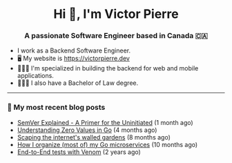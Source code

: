 <h1 align="center">Hi 👋, I'm Victor Pierre</h1>
<h3 align="center">A passionate Software Engineer based in Canada 🇨🇦</h3>

- I work as a Backend Software Engineer.
- 🖥 My website is https://victorpierre.dev
- 👨🏻‍💻 I'm specialized in building the backend for web and mobile applications.
- 👨🏻‍⚖️ I also have a Bachelor of Law degree.

---

### 📝 My most recent blog posts

- [SemVer Explained - A Primer for the Uninitiated](https://victorpierre.dev/articles/semver-for-the-uninitiated/) (1 month ago)
- [Understanding Zero Values in Go](https://victorpierre.dev/articles/zero-values-in-go/) (4 months ago)
- [Scaping the internet&#39;s walled gardens](https://victorpierre.dev/articles/scaping-internet-walled-gardens/) (8 months ago)
- [How I organize (most of) my Go microservices](https://victorpierre.dev/articles/my-go-project-organization/) (10 months ago)
- [End-to-End tests with Venom](https://victorpierre.dev/articles/e2e-tests-with-venom/) (2 years ago)
